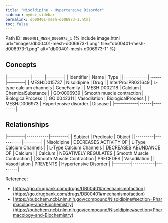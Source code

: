 ```yaml
---
title: "Nisoldipine - Hypertensive Disorder"
sidebar: mydoc_sidebar
permalink: db00401-mesh-d006973-1.html
toc: false 
---
```



Path ID: `DB00401_MESH_D006973_1`
{% include image.html url="images/db00401-mesh-d006973-1.png" file="db00401-mesh-d006973-1.png" alt="db00401-mesh-d006973-1" %}

## Concepts

|------------|------|---------|
| Identifier | Name | Type    |
|------------|------|---------|
| MESH:D015737 | Nisoldipine | Drug |
| InterPro:IPR031649 | L-type calcium channels | GeneFamily |
| MESH:D002118 | Calcium | ChemicalSubstance |
| GO:0006939 | Smooth muscle contraction | BiologicalProcess |
| GO:0042311 | Vasodilation | BiologicalProcess |
| MESH:D006973 | Hypertensive disorder | Disease |
|------------|------|---------|

## Relationships

|---------|-----------|---------|
| Subject | Predicate | Object  |
|---------|-----------|---------|
| Nisoldipine | DECREASES ACTIVITY OF | L-Type Calcium Channels |
| L-Type Calcium Channels | DECREASES ABUNDANCE OF | Calcium |
| Calcium | NEGATIVELY REGULATES | Smooth Muscle Contraction |
| Smooth Muscle Contraction | PRECEDES | Vasodilation |
| Vasodilation | PREVENTS | Hypertensive Disorder |
|---------|-----------|---------|

Reference: 
  - [https://go.drugbank.com/drugs/DB00401#mechanismofaction](https://go.drugbank.com/drugs/DB00401#mechanismofaction)
  - [https://pubchem.ncbi.nlm.nih.gov/compound/Nisoldipine#section=Pharmacology-and-Biochemistry](https://pubchem.ncbi.nlm.nih.gov/compound/Nisoldipine#section=Pharmacology-and-Biochemistry)
